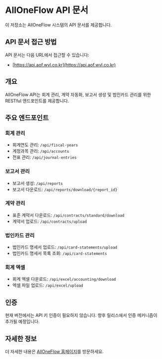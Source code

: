# AllOneFlow API 문서

이 저장소는 AllOneFlow 시스템의 API 문서를 제공합니다.

## API 문서 접근 방법

API 문서는 다음 URL에서 접근할 수 있습니다:
- [https://api.aof.wvl.co.kr](https://api.aof.wvl.co.kr)

## 개요

AllOneFlow API는 회계 관리, 계약 자동화, 보고서 생성 및 법인카드 관리를 위한 RESTful 엔드포인트를 제공합니다.

## 주요 엔드포인트

### 회계 관리
- 회계연도 관리: `/api/fiscal-years`
- 계정과목 관리: `/api/accounts`
- 전표 관리: `/api/journal-entries`

### 보고서 관리
- 보고서 생성: `/api/reports`
- 보고서 다운로드: `/api/reports/download/{report_id}`

### 계약 관리
- 표준 계약서 다운로드: `/api/contracts/standard/download`
- 계약서 업로드: `/api/contracts/upload`

### 법인카드 관리
- 법인카드 명세서 업로드: `/api/card-statements/upload`
- 법인카드 명세서 목록 조회: `/api/card-statements`

### 회계 엑셀
- 회계 엑셀 다운로드: `/api/excel/accounting/download`
- 엑셀 파일 업로드: `/api/excel/upload`

## 인증

현재 버전에서는 API 키 인증이 필요하지 않습니다. 향후 릴리스에서 인증 메커니즘이 추가될 예정입니다.

## 자세한 정보

더 자세한 내용은 [AllOneFlow 홈페이지](https://aof.wvl.co.kr)를 방문하세요. 